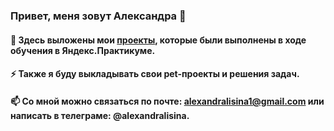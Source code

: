 ### Привет, меня зовут Александра 👋

#### 🔭 Здесь выложены мои [проекты](https://github.com/AlexandraLisina1/Projects), которые были выполнены в ходе обучения в Яндекс.Практикуме.

#### ⚡ Также я буду выкладывать свои pet-проекты и решения задач.

#### 📫 Со мной можно связаться по почте: alexandralisina1@gmail.com или написать в телеграме: @alexandralisina.
